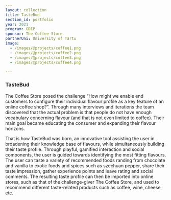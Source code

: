 ```yaml
---
layout: collection
title: TasteBud
section_id: portfolio
year: 2021
program: GDIP
sponsor: The Coffee Store
partnerUni: University of Tartu
image:
  - /images/@projects/coffee1.png
  - /images/@projects/coffee2.png
  - /images/@projects/coffee3.png
  - /images/@projects/coffee4.png

---
```


### **TasteBud** 

The Coffee Store posed the challenge “How might we enable end customers to configure their individual flavour profile as a key feature of an online coffee shop?”.
Through many interviews and iterations the team discovered that the actual problem is that people do not have enough vocabulary concerning flavour (and that is not even limited to coffee). Their main goal became educating the consumer and expanding their flavour horizons.

That is how TasteBud was born, an innovative tool assisting the user in broadening their knowledge base of flavours, while simultaneously building their taste profile. Through playful, gamified interaction and social components, the user is guided towards identifying the most fitting flavours. The user can taste a variety of recommended foods randing from chocolate and vanilla to exotic foods and spices such as szechuan pepper, share their taste impression, gather experience points and leave rating and social comments. The resulting taste profile can then be imported into online stores, such as that of the challenge-giver The Coffee Store, and used to recommend different taste-related products such as coffee, wine, cheese, etc.